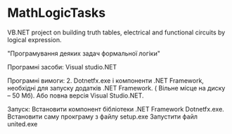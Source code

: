 MathLogicTasks
==============

VB.NET project on building truth tables, electrical and functional circuits by logical expression.

"Програмування деяких задач формальної логіки"

Програмні засоби: Visual studio.NET


Програмні вимоги:
2. Dotnetfx.exe і компоненти .NET Framework,
 необхідні для запуску додатків .NET Framework. ( Вільне місце на диску – 50 Мб).
 Або повна версія Visual Studio.NET.

Запуск:
Встановити компонент бібліотеки .NET Framework  Dotnetfx.exe.
Встановити саму прокграму з файлу setup.exe
Запустити файл united.exe



